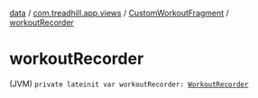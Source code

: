 [data](../../index.md) / [com.treadhill.app.views](../index.md) / [CustomWorkoutFragment](index.md) / [workoutRecorder](./workout-recorder.md)

# workoutRecorder

(JVM) `private lateinit var workoutRecorder: `[`WorkoutRecorder`](../../com.treadhill.app.utilities/-workout-recorder/index.md)
